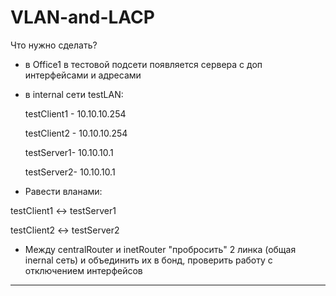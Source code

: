 # VLAN-and-LACP

Что нужно сделать?
- в Office1 в тестовой подсети появляется сервера с доп интерфейсами и адресами

- в internal сети testLAN:

  testClient1 - 10.10.10.254

  testClient2 - 10.10.10.254

  testServer1- 10.10.10.1

  testServer2- 10.10.10.1

- Равести вланами:

testClient1 <-> testServer1

testClient2 <-> testServer2

- Между centralRouter и inetRouter "пробросить" 2 линка (общая inernal сеть) и объединить их в бонд, проверить работу c отключением интерфейсов


---
